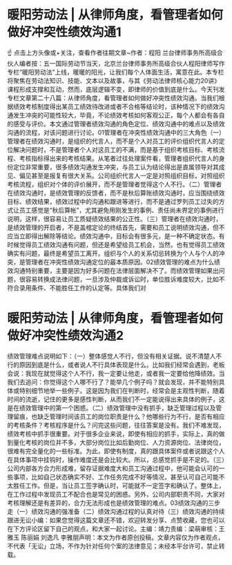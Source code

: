# 暖阳劳动法 | 从律师角度，看管理者如何做好冲突性绩效沟通1

☝ 点击上方头像或+关注，查看作者往期文章~作者：程阳 兰台律师事务所高级合伙人编者按：五一国际劳动节当天，北京兰台律师事务所高级合伙人程阳律师写作专栏“暖阳劳动法”上线，暖暖的阳光，让我们每个人体面生活，寓意在此。本专栏将聚焦在劳动法知识、技能、文本以及故事，与其《劳动法律师核心能力20讲》课程形成支撑和互动，然而，底层逻辑不变，即律师的价值到底是什么。今天刊发专栏文章第二十八篇：从律师角度，看管理者如何做好冲突性绩效沟通。当我们根据绩效考核制度得出某员工绩效待改进或者不合格等结论时，该种情况下的绩效沟通发生冲突的可能性较大，毕竟，不论绩效考核如何客观公正，每个人都会有各自的感受与评价。本文通过管理者绩效沟通的角色定位、绩效沟通中的难点以及绩效沟通的流程，对该问题进行讨论。01管理者在冲突性绩效沟通中的三大角色（一）管理者在绩效沟通时，是组织的代言人，而不是个人对员工的评价组织代言人的定位解决问题时，不是管理者个人对这员工的不满，而是基于组织考核目标、考核流程、考核指标得出来的考核结果。从笔者过往处理案件看，管理者组织代言人的身份定位非常重要，很多绩效沟通发生冲突，与员工认为结论得出是直属领导对其成见、偏见甚至是报复有很大关系。公司组织代言人一定是对照组织目标，对照组织考核流程，组织对个体的评价展开，而不是管理者觉得这个人不行。（二）管理者在绩效沟通时，是绩效管理的反馈者，而不是秋后算账绩效沟通时，应当围绕绩效目标、绩效结果，绩效过程中的沟通和跟进等进行，而不是通过罗列员工过失的方式让员工感觉是“秋后算帐”，尤其避免用刚发生的事例、责任尚未界定的事例进行说明，这样，很容易让员工质疑绩效结果的公正性。（三）管理者在绩效沟通时，是绩效管理的开启者，不是盖棺定论的终结首先，需要和员工说明绩效沟通，但不应当立即得出解除等结论。绩效沟通中，目标会有很多元，是一种不确定状态。有时候觉得员工绩效沟通有问题，但还是希望给员工机会，当然，也有觉得员工绩效确实有问题，最终是希望员工离开。组织与个人的关系切忌转换为个人与个人的冲突，是管理者在冲突性绩效沟通定位的最本质原因。02绩效管理的难点为什么绩效沟通特别重要，主要是因为好多问题在法律层面解决不了。而绩效管理如果出问题，很容易转换成法律问题，一旦涉及仲裁或诉讼时，单位胜诉难度较大，比如不符合录用条件、不能胜任工作的认定等。具体我们对

# 暖阳劳动法 | 从律师角度，看管理者如何做好冲突性绩效沟通2

绩效管理难点说明如下：（一）整体感觉人不行，但没有相关证据。说不清楚人不行的原因到底是什么，或者说人不行具体表现是什么。比如我们经常会遇到，老板会说：我现在就觉得这个人不行，我一定要让他走，或者我一定要给他降绩效。当我们去追问：你觉得这个人哪不行了？能举几个例子吗？就会发现，并不能特别具体或特别细节地举一些例子。这是因为我们在判断时，经常会是主观性判断，随着时间的流逝，记住的更多是感性判断，从而我们不一定能说得出来具体的例子，这是在绩效管理中的第一个困惑。（二）绩效管理中没有抓手，缺乏管理过程以及管理留痕，也缺乏管理时间该员工的岗位职责是什么？他哪些行为不行，是否有相应的考核条件？考核程序是什么？问完这些问题，往往答案是没有。我们不难发现，绩效考核中抓手很重要。对于很多企业来说，即使有相应的抓手，实际上，真的做到量化考核的岗位并不多，大部分岗位比如后勤岗位、人力资源岗位、法律岗位，很难有完全量化的一些标准。为此，即使有制度，真的跟具体案件或者说跟这个人在具体事项中挂钩时，操作难度还是会比较大。所以，总感觉抓手是不足的。（三）公司内部各方合力形成难，留存证据难度大和员工沟通过程中，他可能会认可的一些事项，比如自己状态确实不好、工作任务完成不好等情况，甚至认可自己可能不太胜任工作。但是，当让员工签字确认时，可能就不一定签字和确认了。整体上，在工作过程中发现员工不配合也是常见的困惑。另外，公司内部职责不同，大家对考核理解还是有差异的，合力无法形成也是绩效管理的难点。03绩效沟通的三步走（一）绩效沟通的强准备（二）绩效沟通过程的认真对待（三）绩效沟通的持续跟进无讼小编：如果您觉得这篇文章还不错，欢迎转发分享、点赞收藏，您也可以在下方评论区留下自己的观点，和大家一起讨论。主编：靖力责编：梁萌审核：王雅玉 陈丽娟 刘逸凡 李雅朋声明：本文为作者原创投稿，文章内容仅为作者观点，不代表「无讼」立场，不作为针对任何个案的法律意见；未经本平台许可，禁止转载。

